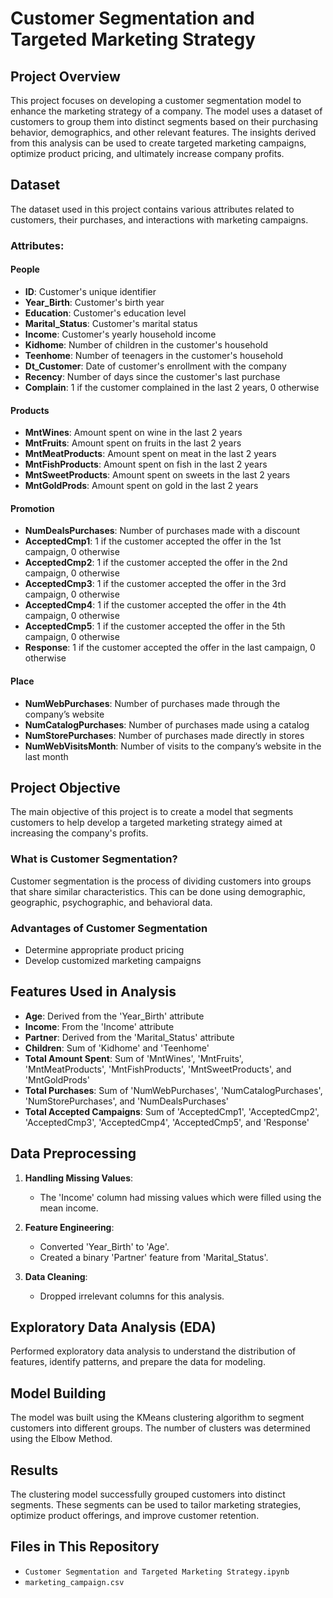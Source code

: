 # Customer Segmentation and Targeted Marketing Strategy

## Project Overview
This project focuses on developing a customer segmentation model to enhance the marketing strategy of a company. The model uses a dataset of customers to group them into distinct segments based on their purchasing behavior, demographics, and other relevant features. The insights derived from this analysis can be used to create targeted marketing campaigns, optimize product pricing, and ultimately increase company profits.

## Dataset
The dataset used in this project contains various attributes related to customers, their purchases, and interactions with marketing campaigns.

### Attributes:

#### People
- **ID**: Customer's unique identifier
- **Year_Birth**: Customer's birth year
- **Education**: Customer's education level
- **Marital_Status**: Customer's marital status
- **Income**: Customer's yearly household income
- **Kidhome**: Number of children in the customer's household
- **Teenhome**: Number of teenagers in the customer's household
- **Dt_Customer**: Date of customer's enrollment with the company
- **Recency**: Number of days since the customer's last purchase
- **Complain**: 1 if the customer complained in the last 2 years, 0 otherwise

#### Products
- **MntWines**: Amount spent on wine in the last 2 years
- **MntFruits**: Amount spent on fruits in the last 2 years
- **MntMeatProducts**: Amount spent on meat in the last 2 years
- **MntFishProducts**: Amount spent on fish in the last 2 years
- **MntSweetProducts**: Amount spent on sweets in the last 2 years
- **MntGoldProds**: Amount spent on gold in the last 2 years

#### Promotion
- **NumDealsPurchases**: Number of purchases made with a discount
- **AcceptedCmp1**: 1 if the customer accepted the offer in the 1st campaign, 0 otherwise
- **AcceptedCmp2**: 1 if the customer accepted the offer in the 2nd campaign, 0 otherwise
- **AcceptedCmp3**: 1 if the customer accepted the offer in the 3rd campaign, 0 otherwise
- **AcceptedCmp4**: 1 if the customer accepted the offer in the 4th campaign, 0 otherwise
- **AcceptedCmp5**: 1 if the customer accepted the offer in the 5th campaign, 0 otherwise
- **Response**: 1 if the customer accepted the offer in the last campaign, 0 otherwise

#### Place
- **NumWebPurchases**: Number of purchases made through the company’s website
- **NumCatalogPurchases**: Number of purchases made using a catalog
- **NumStorePurchases**: Number of purchases made directly in stores
- **NumWebVisitsMonth**: Number of visits to the company’s website in the last month

## Project Objective
The main objective of this project is to create a model that segments customers to help develop a targeted marketing strategy aimed at increasing the company's profits.

### What is Customer Segmentation?
Customer segmentation is the process of dividing customers into groups that share similar characteristics. This can be done using demographic, geographic, psychographic, and behavioral data.

### Advantages of Customer Segmentation
- Determine appropriate product pricing
- Develop customized marketing campaigns

## Features Used in Analysis
- **Age**: Derived from the 'Year_Birth' attribute
- **Income**: From the 'Income' attribute
- **Partner**: Derived from the 'Marital_Status' attribute
- **Children**: Sum of 'Kidhome' and 'Teenhome'
- **Total Amount Spent**: Sum of 'MntWines', 'MntFruits', 'MntMeatProducts', 'MntFishProducts', 'MntSweetProducts', and 'MntGoldProds'
- **Total Purchases**: Sum of 'NumWebPurchases', 'NumCatalogPurchases', 'NumStorePurchases', and 'NumDealsPurchases'
- **Total Accepted Campaigns**: Sum of 'AcceptedCmp1', 'AcceptedCmp2', 'AcceptedCmp3', 'AcceptedCmp4', 'AcceptedCmp5', and 'Response'

## Data Preprocessing
1. **Handling Missing Values**: 
   - The 'Income' column had missing values which were filled using the mean income.

2. **Feature Engineering**:
   - Converted 'Year_Birth' to 'Age'.
   - Created a binary 'Partner' feature from 'Marital_Status'.

3. **Data Cleaning**:
   - Dropped irrelevant columns for this analysis.

## Exploratory Data Analysis (EDA)
Performed exploratory data analysis to understand the distribution of features, identify patterns, and prepare the data for modeling.

## Model Building
The model was built using the KMeans clustering algorithm to segment customers into different groups. The number of clusters was determined using the Elbow Method.

## Results
The clustering model successfully grouped customers into distinct segments. These segments can be used to tailor marketing strategies, optimize product offerings, and improve customer retention.

## Files in This Repository
- `Customer Segmentation and Targeted Marketing Strategy.ipynb`
- `marketing_campaign.csv`

